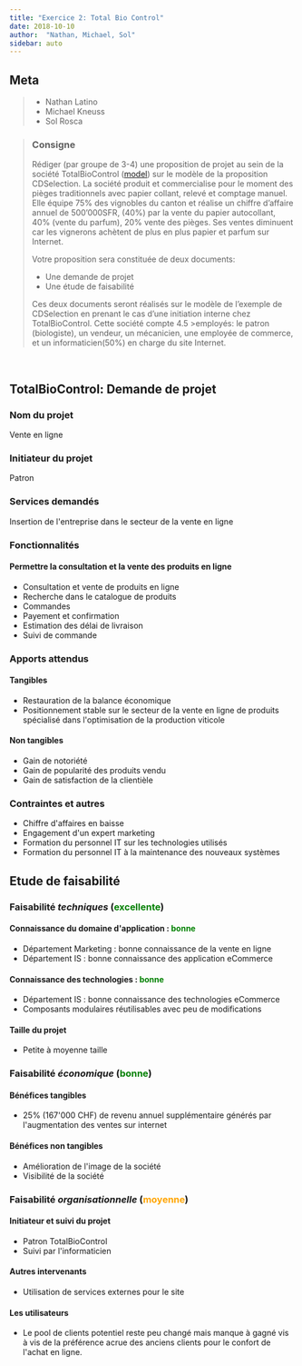 ```yaml
---
title: "Exercice 2: Total Bio Control"
date: 2018-10-10
author:  "Nathan, Michael, Sol"
sidebar: auto
---
```


## Meta
> * Nathan Latino
> * Michael Kneuss
> * Sol Rosca

>### Consigne
>Rédiger (par groupe de 3-4) une proposition de projet au sein de la société TotalBioControl ([model](https://www.biocontrol.ch/fr_bc/)) sur le modèle de la proposition CDSelection. La société produit et commercialise pour le moment des pièges traditionnels avec papier collant, relevé et comptage manuel. Elle équipe 75% des vignobles du canton et réalise un chiffre d’affaire annuel de 500’000SFR, (40%) par la vente du papier autocollant, 40% (vente du parfum), 20% vente des pièges. Ses ventes diminuent car les vignerons achètent de plus en plus papier et parfum sur Internet. 
>
>Votre proposition sera constituée de deux documents:
>* Une demande de projet
>* Une étude de faisabilité
>
>Ces deux documents seront réalisés sur le modèle de l’exemple de CDSelection en prenant le cas d’une initiation interne chez TotalBioControl. Cette société compte 4.5 >employés: le patron (biologiste), un vendeur, un mécanicien, une employée de commerce, et un informaticien(50%) en charge du site Internet.

<br>

## TotalBioControl: Demande de projet

### Nom du projet

Vente en ligne

### Initiateur du projet

Patron

### Services demandés
Insertion de l'entreprise dans le secteur de la vente en ligne

### Fonctionnalités

#### Permettre la consultation et la vente des produits en ligne
* Consultation et vente de produits en ligne
* Recherche dans le catalogue de produits
* Commandes
* Payement et confirmation
* Estimation des délai de livraison
* Suivi de commande

### Apports attendus

#### Tangibles
* Restauration de la balance économique  
* Positionnement stable sur le secteur de la vente en ligne de produits spécialisé dans l'optimisation de la production viticole

#### Non tangibles
* Gain de notoriété
* Gain de popularité des produits vendu
* Gain de satisfaction de la clientièle

### Contraintes et autres
* Chiffre d'affaires en baisse
* Engagement d'un expert marketing 
* Formation du personnel IT sur les technologies utilisés
* Formation du personnel IT à la maintenance des nouveaux systèmes

## Etude de faisabilité

### Faisabilité *techniques* (<span style="color: green;">excellente</span>)
#### Connaissance du domaine d'application : <span style="color: green;">bonne</span>
* Département Marketing : bonne connaissance de la vente en ligne
* Département IS : bonne connaissance des application eCommerce
#### Connaissance des technologies : <span style="color: green;">bonne</span>
* Département IS : bonne connaissance des technologies eCommerce
* Composants modulaires réutilisables avec peu de modifications
#### Taille du projet
* Petite à moyenne taille

### Faisabilité *économique* (<span style="color: green;">bonne</span>)
#### Bénéfices tangibles
* 25% (167'000 CHF) de revenu annuel supplémentaire générés par l'augmentation des ventes sur internet
#### Bénéfices non tangibles
* Amélioration de l'image de la société
* Visibilité de la société

### Faisabilité *organisationnelle* (<span style="color: orange;">moyenne</span>)
#### Initiateur et suivi du projet
* Patron TotalBioControl
* Suivi par l'informaticien
#### Autres intervenants
* Utilisation de services externes pour le site
#### Les utilisateurs
* Le pool de clients potentiel reste peu changé mais manque à gagné vis à vis de la préférence acrue des anciens clients pour le confort de l'achat en ligne.
